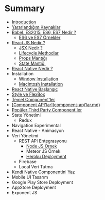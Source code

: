 # Summary

* [Introduction](README.md)
* [Yararlandığım Kaynaklar](yararlandığım-kaynaklar.md)
* [Babel, ES2015, ES6, ES7 Nedir ?](babel-es2015-es6-es7-nedir-.md)
  * [ES6 ve ES7 Örnekler](es6-örnekler.md)
* [React JS Nedir ?](chapter1.md)
  * [JSX Nedir ?](jsx-nedir-.md)
  * [Lifecycle Methodlar](lifecycle-methodlar.md)
  * [Props Mantığı](props-mantigi.md)
  * [State Mantığı](state-mantigi.md)
* [React Native Nedir ?](react-native-nedir-.md)
* Installation
  * [Window Installation](window-installation.md)
  * [Macintosh Installation](macintosh-installation.md)
* [React Native Başlangıç](react-native-baslangic.md)
* [Style ve FlexBox](flexbox-style.md)
* [Temel Component'ler](temel-componentler.md)
* [\[Component API'lar\]\(component-api'lar.md\)](component-apilarcomponent-apilarmd.md)
* [Popüler Third Party Component'ler](popüler-component-kütüphaneleri.md)
* State Yönetimi
  * Redux
* Navigation Experimental
* React Native - Animasyon
* Veri Yönetimi
  * REST API Entegrasyonu
    * [Node JS Örnek](node-js-ornek.md)
    * Meteor JS Örnek
    * [Heroku Deployment](heroku-deployment.md)
  * Firebase
  * Local Veri Tutma
* [Kendi Native Componentini Yaz](kendi-native-componentini-yaz.md)
* Mobile UI Tasarım
* Google Play Store Deployment
* AppStore Deployment
* Exponent JS


